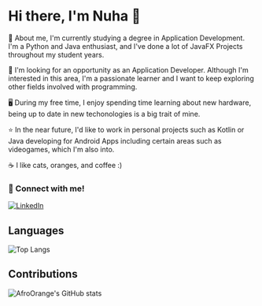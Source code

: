 # Hi there, I'm Nuha 👋


🌱 About me, I'm currently studying a degree in Application Development. I'm a Python and Java enthusiast, and I've done a lot of JavaFX Projects throughout my student years.

🔭 I'm looking for an opportunity as an Application Developer. Although I'm interested in this area, I'm a passionate learner and I want to keep exploring other fields involved with programming.

🖥️ During my free time, I enjoy spending time learning about new hardware, being up to date in new techonologies is a big trait of mine.

⭐ In the near future, I'd like to work in personal projects such as Kotlin or Java developing for Android Apps including certain areas such as videogames, which I'm also into. 

☕ I like cats, oranges, and coffee :)


### 🔗 Connect with me!
[![LinkedIn](https://img.shields.io/badge/LinkedIn-0077B5?style=for-the-badge&logo=linkedin&logoColor=white)](https://www.linkedin.com/in/nuha-dm)

## Languages 

![Top Langs](https://github-readme-stats.vercel.app/api/top-langs/?username=AfroOrange&layout=compact)


## Contributions
![AfroOrange's GitHub stats](https://github-readme-stats.vercel.app/api?username=AfroOrange&show_icons=true&theme=transparent) 
